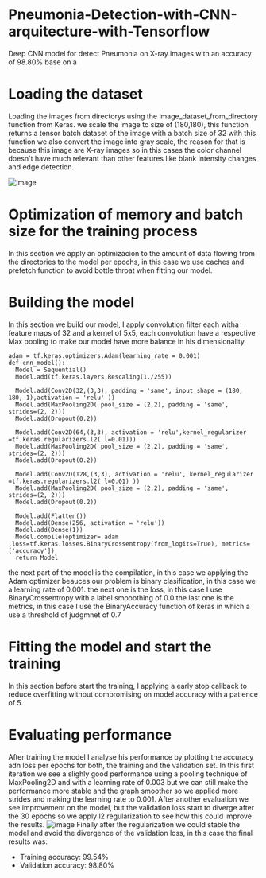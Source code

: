 # Pneumonia-Detection-with-CNN-arquitecture-with-Tensorflow
 Deep CNN model for detect Pneumonia on X-ray images with an accuracy of 98.80% base on a
 
# Loading the dataset

Loading the images from directorys using the image_dataset_from_directory function from Keras.
we scale the image to size of (180,180), this function returns a tensor batch dataset of the image with a batch size of 32
with this function we also convert the image into gray scale, the reason for that is because this image are X-ray images so 
in this cases the color channel doesn't have much relevant than other features like blank intensity changes and edge detection.

![image](https://user-images.githubusercontent.com/86735728/184779028-182a19c1-2983-488c-a40d-13dd2d90b8be.png)

# Optimization of memory and batch size for the training process
In this section we apply an optimizacion to the amount of data flowing from the directories to the model per epochs, 
in this case we use caches and prefetch function to avoid bottle throat when fitting our model.

# Building the model
In this section we build our model, I apply convolution filter each witha feature maps of 32 and a kernel of 5x5, 
each convolution have a respective Max pooling to make our model have more balance in his dimensionality
```
adam = tf.keras.optimizers.Adam(learning_rate = 0.001)
def cnn_model():
  Model = Sequential()
  Model.add(tf.keras.layers.Rescaling(1./255))

  Model.add(Conv2D(32,(3,3), padding = 'same', input_shape = (180, 180, 1),activation = 'relu' ))
  Model.add(MaxPooling2D( pool_size = (2,2), padding = 'same', strides=(2, 2)))
  Model.add(Dropout(0.2))

  Model.add(Conv2D(64,(3,3), activation = 'relu',kernel_regularizer =tf.keras.regularizers.l2( l=0.01)))
  Model.add(MaxPooling2D( pool_size = (2,2), padding = 'same', strides=(2, 2)))
  Model.add(Dropout(0.2))

  Model.add(Conv2D(128,(3,3), activation = 'relu', kernel_regularizer =tf.keras.regularizers.l2( l=0.01) ))
  Model.add(MaxPooling2D( pool_size = (2,2), padding = 'same', strides=(2, 2)))
  Model.add(Dropout(0.2))

  Model.add(Flatten())
  Model.add(Dense(256, activation = 'relu'))
  Model.add(Dense(1))
  Model.compile(optimizer= adam ,loss=tf.keras.losses.BinaryCrossentropy(from_logits=True), metrics=['accuracy'])
  return Model
```

the next part of the model is the compilation, in this case we applying the Adam optimizer beauces our 
problem is binary clasification, in this case we a learning rate of 0.001.
the next one is the loss, in this case I use BinaryCrossentropy with a label smooothing of 0.0
the last one is the metrics, in this case I use the BinaryAccuracy function of keras in which a use a threshold of judgmnet of 0.7

# Fitting the model and start the training
In this section before start the training, I applying a early stop callback to reduce overfitting without compromising
on model accuracy with a patience of 5.

# Evaluating performance
After training the model I analyse his performance by plotting the accuracy adn loss per epochs for both, the training and the validation set.
In this first iteration we see a slighly good performance using a pooling technique of MaxPooling2D and with a learning rate of 0.003
but we can still make the performance more stable and the graph smoother so we applied more strides and making the learning rate to 0.001.
After another evaluation we see improvement on the model, but the validation loss start to diverge after the 30 epochs so we apply l2 regularization to see how this could improve the results.
![image](https://user-images.githubusercontent.com/86735728/184778843-0434192e-f6b2-40e4-9984-d482a30f536b.png)
Finally after the regularization we could stable the model and avoid the divergence of the validation loss, 
in this case the final results was:

- Training accuracy: 99.54%
- Validation accuracy: 98.80%
